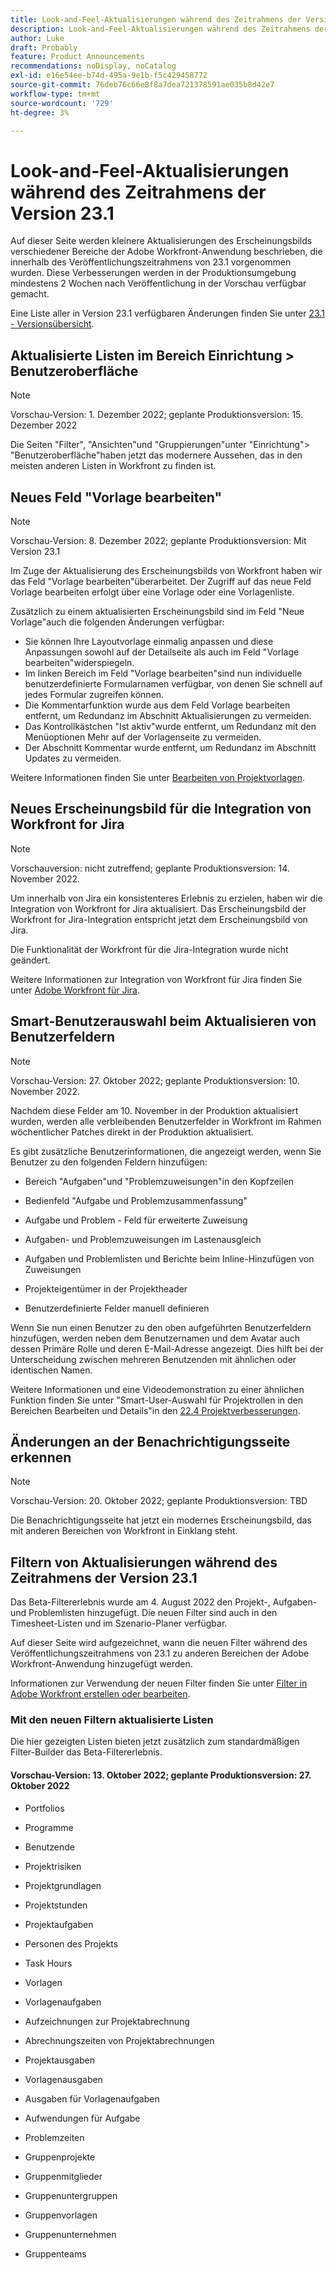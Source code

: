 ```yaml
---
title: Look-and-Feel-Aktualisierungen während des Zeitrahmens der Version 23.1
description: Look-and-Feel-Aktualisierungen während des Zeitrahmens der Version 23.1
author: Luke
draft: Probably
feature: Product Announcements
recommendations: noDisplay, noCatalog
exl-id: e16e54ee-b74d-495a-9e1b-f5c429458772
source-git-commit: 76deb76c66e8f8a7dea721378591ae035b8d42e7
workflow-type: tm+mt
source-wordcount: '729'
ht-degree: 3%

---
```


# Look-and-Feel-Aktualisierungen während des Zeitrahmens der Version 23.1

Auf dieser Seite werden kleinere Aktualisierungen des Erscheinungsbilds verschiedener Bereiche der Adobe Workfront-Anwendung beschrieben, die innerhalb des Veröffentlichungszeitrahmens von 23.1 vorgenommen wurden. Diese Verbesserungen werden in der Produktionsumgebung mindestens 2 Wochen nach Veröffentlichung in der Vorschau verfügbar gemacht.

Eine Liste aller in Version 23.1 verfügbaren Änderungen finden Sie unter [23.1 - Versionsübersicht](/help/quicksilver/product-announcements/product-releases/23.1-release-activity/23-1-release-overview.md).

## Aktualisierte Listen im Bereich Einrichtung > Benutzeroberfläche

>[!NOTE]
>
>Vorschau-Version: 1. Dezember 2022; geplante Produktionsversion: 15. Dezember 2022

Die Seiten &quot;Filter&quot;, &quot;Ansichten&quot;und &quot;Gruppierungen&quot;unter &quot;Einrichtung&quot;> &quot;Benutzeroberfläche&quot;haben jetzt das modernere Aussehen, das in den meisten anderen Listen in Workfront zu finden ist.

## Neues Feld &quot;Vorlage bearbeiten&quot;

>[!NOTE]
>
>Vorschau-Version: 8. Dezember 2022; geplante Produktionsversion: Mit Version 23.1

Im Zuge der Aktualisierung des Erscheinungsbilds von Workfront haben wir das Feld &quot;Vorlage bearbeiten&quot;überarbeitet. Der Zugriff auf das neue Feld Vorlage bearbeiten erfolgt über eine Vorlage oder eine Vorlagenliste.

Zusätzlich zu einem aktualisierten Erscheinungsbild sind im Feld &quot;Neue Vorlage&quot;auch die folgenden Änderungen verfügbar:

* Sie können Ihre Layoutvorlage einmalig anpassen und diese Anpassungen sowohl auf der Detailseite als auch im Feld &quot;Vorlage bearbeiten&quot;widerspiegeln.
* Im linken Bereich im Feld &quot;Vorlage bearbeiten&quot;sind nun individuelle benutzerdefinierte Formularnamen verfügbar, von denen Sie schnell auf jedes Formular zugreifen können.
* Die Kommentarfunktion wurde aus dem Feld Vorlage bearbeiten entfernt, um Redundanz im Abschnitt Aktualisierungen zu vermeiden.
* Das Kontrollkästchen &quot;Ist aktiv&quot;wurde entfernt, um Redundanz mit den Menüoptionen Mehr auf der Vorlagenseite zu vermeiden.
* Der Abschnitt Kommentar wurde entfernt, um Redundanz im Abschnitt Updates zu vermeiden.

Weitere Informationen finden Sie unter [Bearbeiten von Projektvorlagen](/help/quicksilver/manage-work/projects/create-and-manage-templates/edit-templates.md).

## Neues Erscheinungsbild für die Integration von Workfront for Jira

>[!NOTE]
>
>Vorschauversion: nicht zutreffend; geplante Produktionsversion: 14. November 2022.

Um innerhalb von Jira ein konsistenteres Erlebnis zu erzielen, haben wir die Integration von Workfront for Jira aktualisiert. Das Erscheinungsbild der Workfront for Jira-Integration entspricht jetzt dem Erscheinungsbild von Jira.

Die Funktionalität der Workfront für die Jira-Integration wurde nicht geändert.

Weitere Informationen zur Integration von Workfront für Jira finden Sie unter [Adobe Workfront für Jira](/help/quicksilver/workfront-integrations-and-apps/use-workfront-with-jira/workfront-for-jira.md).

## Smart-Benutzerauswahl beim Aktualisieren von Benutzerfeldern

>[!NOTE]
>
>Vorschau-Version: 27. Oktober 2022; geplante Produktionsversion: 10. November 2022.
>
>Nachdem diese Felder am 10. November in der Produktion aktualisiert wurden, werden alle verbleibenden Benutzerfelder in Workfront im Rahmen wöchentlicher Patches direkt in der Produktion aktualisiert.

Es gibt zusätzliche Benutzerinformationen, die angezeigt werden, wenn Sie Benutzer zu den folgenden Feldern hinzufügen:

* Bereich &quot;Aufgaben&quot;und &quot;Problemzuweisungen&quot;in den Kopfzeilen

* Bedienfeld &quot;Aufgabe und Problemzusammenfassung&quot;

* Aufgabe und Problem - Feld für erweiterte Zuweisung

* Aufgaben- und Problemzuweisungen im Lastenausgleich

* Aufgaben und Problemlisten und Berichte beim Inline-Hinzufügen von Zuweisungen

* Projekteigentümer in der Projektheader

* Benutzerdefinierte Felder manuell definieren

Wenn Sie nun einen Benutzer zu den oben aufgeführten Benutzerfeldern hinzufügen, werden neben dem Benutzernamen und dem Avatar auch dessen Primäre Rolle und deren E-Mail-Adresse angezeigt. Dies hilft bei der Unterscheidung zwischen mehreren Benutzenden mit ähnlichen oder identischen Namen.

Weitere Informationen und eine Videodemonstration zu einer ähnlichen Funktion finden Sie unter &quot;Smart-User-Auswahl für Projektrollen in den Bereichen Bearbeiten und Details&quot;in den [22.4 Projektverbesserungen](/help/quicksilver/product-announcements/product-releases/22.4-release-activity/22-4-project-enhancements.md).

## Änderungen an der Benachrichtigungsseite erkennen

>[!NOTE]
>
>Vorschau-Version: 20. Oktober 2022; geplante Produktionsversion: TBD <!-- Phased rollout beginning on November 3, with availability for all customers by November 17, 2022. -->

Die Benachrichtigungsseite hat jetzt ein modernes Erscheinungsbild, das mit anderen Bereichen von Workfront in Einklang steht.

## Filtern von Aktualisierungen während des Zeitrahmens der Version 23.1

Das Beta-Filtererlebnis wurde am 4. August 2022 den Projekt-, Aufgaben- und Problemlisten hinzugefügt. Die neuen Filter sind auch in den Timesheet-Listen und im Szenario-Planer verfügbar.

Auf dieser Seite wird aufgezeichnet, wann die neuen Filter während des Veröffentlichungszeitrahmens von 23.1 zu anderen Bereichen der Adobe Workfront-Anwendung hinzugefügt werden.

Informationen zur Verwendung der neuen Filter finden Sie unter [Filter in Adobe Workfront erstellen oder bearbeiten](/help/quicksilver/reports-and-dashboards/reports/reporting-elements/create-filters.md).

### Mit den neuen Filtern aktualisierte Listen

Die hier gezeigten Listen bieten jetzt zusätzlich zum standardmäßigen Filter-Builder das Beta-Filtererlebnis.

#### Vorschau-Version: 13. Oktober 2022; geplante Produktionsversion: 27. Oktober 2022

* Portfolios

* Programme

* Benutzende

* Projektrisiken

* Projektgrundlagen

* Projektstunden

* Projektaufgaben

* Personen des Projekts

* Task Hours

* Vorlagen

* Vorlagenaufgaben

* Aufzeichnungen zur Projektabrechnung

* Abrechnungszeiten von Projektabrechnungen

* Projektausgaben

* Vorlagenausgaben

* Ausgaben für Vorlagenaufgaben

* Aufwendungen für Aufgabe

* Problemzeiten

* Gruppenprojekte

* Gruppenmitglieder

* Gruppenuntergruppen

* Gruppenvorlagen

* Gruppenunternehmen

* Gruppenteams
